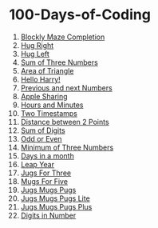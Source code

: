 # 100-Days-of-Coding

1) [Blockly Maze Completion](https://github.com/Deepak2001/100-Days-of-Coding/blob/master/0.1%20Level10.md)
2) [Hug Right](https://github.com/Deepak2001/100-Days-of-Coding/blob/master/0.2%20HugRight.md)
3) [Hug Left](https://github.com/Deepak2001/100-Days-of-Coding/blob/master/0.3%20HugLeft.md)
4) [Sum of Three Numbers](https://github.com/Deepak2001/100-Days-of-Coding/blob/master/1.1%20Input%20Print%20:%20Sum%20of%20three%20numbers.md)
5) [Area of Triangle](https://github.com/Deepak2001/100-Days-of-Coding/blob/master/1.2%20Input%20%26%20Output%20:%20Area%20of%20Triangle.md)
6) [Hello Harry!](https://github.com/Deepak2001/100-Days-of-Coding/blob/master/1.3%20Input%20%26%20Print%20:%20Hello%2CHarry!.md)
7) [Previous and next Numbers](https://github.com/Deepak2001/100-Days-of-Coding/blob/master/1.4%20Input%20%26%20print%20:%20Previous%20and%20next.md)
8) [Apple Sharing](https://github.com/Deepak2001/100-Days-of-Coding/blob/master/1.5%20Input%20%26%20print:%20Apple%20sharing.md)
9) [Hours and Minutes](https://github.com/Deepak2001/100-Days-of-Coding/blob/master/1.6%20Input%20%26%20print:%20Hours%20and%20minutes.md)
10) [Two Timestamps](https://github.com/Deepak2001/100-Days-of-Coding/blob/master/1.7%20Input%20%26%20print%20:Two%20timestamps.md)
11) [Distance between 2 Points](https://github.com/Deepak2001/100-Days-of-Coding/blob/master/1.8%20Input%20%26%20print:%20TwoPoints.md)
12) [Sum of Digits](https://github.com/Deepak2001/100-Days-of-Coding/blob/master/2.5%20%20Numbers:%20Sum%20of%20digits.md)
13) [Odd or Even](https://github.com/Deepak2001/100-Days-of-Coding/blob/master/3.1%20If%20%26%20else:%20Odd%20or%20even.md)
14) [Minimum of Three Numbers](https://github.com/Deepak2001/100-Days-of-Coding/blob/master/3.8%20If%20%26%20else:%20Minimum%20of%20three%20numbers.md)
15) [Days in a month](https://github.com/Deepak2001/100-Days-of-Coding/blob/master/3.9%20If%20%26%20else:%20Days%20in%20month.md)
16) [Leap Year](https://github.com/Deepak2001/100-Days-of-Coding/blob/master/3.J%20If%20%26%20else:%20Leap%20year.md)
17) [Jugs For Three](https://github.com/Deepak2001/100-Days-of-Coding/blob/master/3.P%20%20Jugs%20for%20Three.md)
18) [Mugs For Five](https://github.com/Deepak2001/100-Days-of-Coding/blob/master/3.Q%20Mugs%20for%20Five.md)
19) [Jugs Mugs Pugs](https://github.com/Deepak2001/100-Days-of-Coding/blob/master/3.R%20%20JugsMugsPugs.md)
20) [Jugs Mugs Pugs Lite](https://github.com/Deepak2001/100-Days-of-Coding/blob/master/3.S%20JugsMugsPugs%20Lite.md)
21) [Jugs Mugs Pugs Plus](https://github.com/Deepak2001/100-Days-of-Coding/blob/master/3.U%20JugsMugsPugsPlus.md)
22) [Digits in Number](https://github.com/Deepak2001/100-Days-of-Coding/blob/master/5.D%20%20Membership%20:%20Digit%20in%20Number.md)
